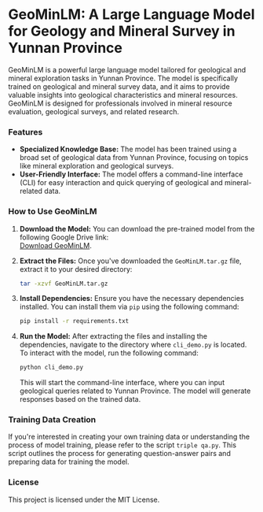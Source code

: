 # GeoMinLM: A Large Language Model for Geology and Mineral Survey in Yunnan Province

GeoMinLM is a powerful large language model tailored for geological and mineral exploration tasks in Yunnan Province. The model is specifically trained on geological and mineral survey data, and it aims to provide valuable insights into geological characteristics and mineral resources. GeoMinLM is designed for professionals involved in mineral resource evaluation, geological surveys, and related research.

### Features

- **Specialized Knowledge Base:** The model has been trained using a broad set of geological data from Yunnan Province, focusing on topics like mineral exploration and geological surveys.
- **User-Friendly Interface:** The model offers a command-line interface (CLI) for easy interaction and quick querying of geological and mineral-related data.

### How to Use GeoMinLM

1. **Download the Model:**
   You can download the pre-trained model from the following Google Drive link:  
   [Download GeoMinLM](https://drive.google.com/file/d/11NIE0VwzlWrPN_PXyBUlZiAblw69tKY8/view?usp=sharing).

2. **Extract the Files:**
   Once you've downloaded the `GeoMinLM.tar.gz` file, extract it to your desired directory:

   ```bash
   tar -xzvf GeoMinLM.tar.gz
   ```

3. **Install Dependencies:**
   Ensure you have the necessary dependencies installed. You can install them via `pip` using the following command:

   ```bash
   pip install -r requirements.txt
   ```

4. **Run the Model:**
   After extracting the files and installing the dependencies, navigate to the directory where `cli_demo.py` is located. To interact with the model, run the following command:

   ```bash
   python cli_demo.py
   ```

   This will start the command-line interface, where you can input geological queries related to Yunnan Province. The model will generate responses based on the trained data.

### Training Data Creation

If you're interested in creating your own training data or understanding the process of model training, please refer to the script `triple qa.py`. This script outlines the process for generating question-answer pairs and preparing data for training the model.

### License

This project is licensed under the MIT License.
